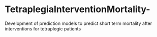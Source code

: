# TetraplegiaInterventionMortality-
Development of prediction models to predict short term mortality after interventions for tetraplegic patients
